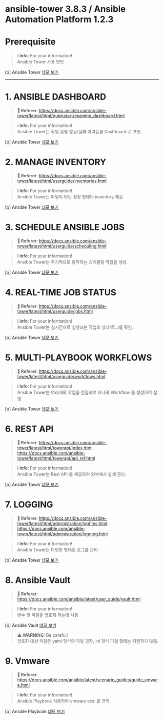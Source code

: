 # ansible-tower 3.8.3 / Ansible Automation Platform 1.2.3 

# Prerequisite

> **ℹ️ Info**: For your information! </br>
> Ansible Tower 사용 방법

[o] Ansible Tower [데모 보기](./prerequisite/README.md)

---

# 1. ANSIBLE DASHBOARD
> **:link: Referer**: 
> https://docs.ansible.com/ansible-tower/latest/html/quickstart/examine_dashboard.html 

> **ℹ️ Info**: For your information! </br>
> Ansible Tower는 작업 실행 성공/실패 이력등을 Dashboard 로 표현.

[o] Ansible Tower [데모 보기](./DASHBOARD/README.md)

# 2. MANAGE INVENTORY
> **:link: Referer**: 
> https://docs.ansible.com/ansible-tower/latest/html/userguide/inventories.html  
 
> **ℹ️ Info**: For your information! </br>
> Ansible Tower는 파일이 아닌 설정 형태의 inventory 제공.

[o] Ansible Tower [데모 보기](./INVENTORY/README.md)

# 3. SCHEDULE ANSIBLE JOBS 
> **:link: Referer**: 
> https://docs.ansible.com/ansible-tower/latest/html/userguide/scheduling.html

> **ℹ️ Info**: For your information! </br>
> Ansible Tower는 주기적으로 동작하는 스케쥴링 작업을 생성.

[o] Ansible Tower [데모 보기](./SCHEDULE/README.md)

# 4. REAL-TIME JOB STATUS
> **:link: Referer**: 
> https://docs.ansible.com/ansible-tower/latest/html/userguide/jobs.html

> **ℹ️ Info**: For your information! </br>
> Ansible Tower는 실시간으로 실행되는 작업의 상태/로그를 확인.

[o] Ansible Tower [데모 보기](./REALTIME/README.md)

# 5. MULTI-PLAYBOOK WORKFLOWS
> **:link: Referer**: 
> https://docs.ansible.com/ansible-tower/latest/html/userguide/workflows.html

> **ℹ️ Info**: For your information! </br>
> Ansible Tower는 여러개의 작업을 연결하여 하나의 Workflow 를 생성하여 실행.

[o] Ansible Tower [데모 보기](./WORKFLOWS/README.md)

# 6. REST API
> **:link: Referer**: 
> https://docs.ansible.com/ansible-tower/latest/html/towerapi/index.html </BR>
> https://docs.ansible.com/ansible-tower/latest/html/towerapi/api_ref.html

> **ℹ️ Info**: For your information! </br>
> Ansible Tower는 Rest API 를 제공하여 외부에서 쉽게 관리.

[o] Ansible Tower [데모 보기](./RESTAPI/README.md)

# 7. LOGGING
> **:link: Referer**: 
> https://docs.ansible.com/ansible-tower/latest/html/administration/logfiles.html </BR>
> https://docs.ansible.com/ansible-tower/latest/html/administration/logging.html

> **ℹ️ Info**: For your information! </br>
> Ansible Tower는 다양한 형태로 로그를 관리

[o] Ansible Tower [데모 보기](./LOGGING/README.md)

# 8. Ansible Vault
> **:link: Referer**: 
> https://docs.ansible.com/ansible/latest/user_guide/vault.html

> **ℹ️ Info**: For your information! </br>
> 변수 및 파일을 암호화 하는데 사용 
 
[o] Ansible Vault [데모 보기](./VAULT/README.md)

> **⚠ WARNING**: Be careful!  </br>
> 암호화 대상 파일은 yaml 형식의 파일 권장, ini 형식 파일 형태는 지원하지 않음.


# 9. Vmware
> **:link: Referer**: 
> https://docs.ansible.com/ansible/latest/scenario_guides/guide_vmware.html

> **ℹ️ Info**: For your information! </br>
> Ansible Playbook 사용하여 vmware exsi 를 관리.
 
[o] Ansible Playbook [데모 보기](./VMWARE/README.md)
